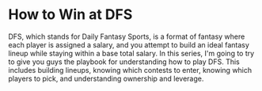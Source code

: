 # How to Win at DFS

DFS, which stands for Daily Fantasy Sports, is a format of fantasy where each player is assigned a salary, and you attempt to build an ideal fantasy lineup while staying within a base total salary. In this series, I'm going to try to give you guys the playbook for understanding how to play DFS. This includes building lineups, knowing which contests to enter, knowing which players to pick, and understanding ownership and leverage.
